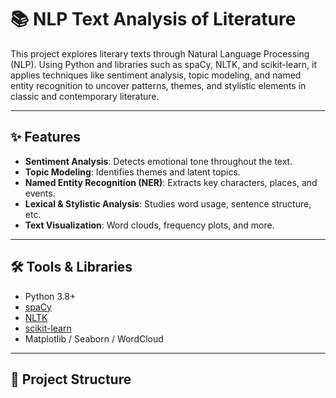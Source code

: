 # 📚 NLP Text Analysis of Literature

This project explores literary texts through Natural Language Processing (NLP). Using Python and libraries such as spaCy, NLTK, and scikit-learn, it applies techniques like sentiment analysis, topic modeling, and named entity recognition to uncover patterns, themes, and stylistic elements in classic and contemporary literature.

---

## ✨ Features

- **Sentiment Analysis**: Detects emotional tone throughout the text.
- **Topic Modeling**: Identifies themes and latent topics.
- **Named Entity Recognition (NER)**: Extracts key characters, places, and events.
- **Lexical & Stylistic Analysis**: Studies word usage, sentence structure, etc.
- **Text Visualization**: Word clouds, frequency plots, and more.

---

## 🛠️ Tools & Libraries

- Python 3.8+
- [spaCy](https://spacy.io/)
- [NLTK](https://www.nltk.org/)
- [scikit-learn](https://scikit-learn.org/)
- Matplotlib / Seaborn / WordCloud

---

## 📂 Project Structure

